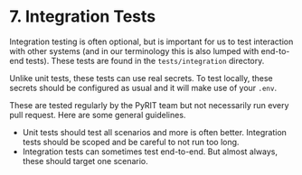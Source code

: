 # 7. Integration Tests

Integration testing is often optional, but is important for us to test interaction with other systems (and in our terminology this is also lumped with end-to-end tests). These tests are found in the `tests/integration` directory.

Unlike unit tests, these tests can use real secrets. To test locally, these secrets should be configured as usual and it will make use of your `.env`.

These are tested regularly by the PyRIT team but not necessarily run every pull request. Here are some general guidelines.

- Unit tests should test all scenarios and more is often better. Integration tests should be scoped and be careful to not run too long.
- Integration tests can sometimes test end-to-end. But almost always, these should target one scenario.
